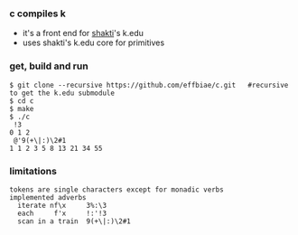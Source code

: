 ### c compiles k
- it's a front end for [shakti](https://shakti.com/)'s k.edu
- uses shakti's k.edu core for primitives
### get, build and run
```
$ git clone --recursive https://github.com/effbiae/c.git   #recursive to get the k.edu submodule
$ cd c
$ make
$ ./c
 !3
0 1 2
 @'9(+\|:)\2#1
1 1 2 3 5 8 13 21 34 55
```
### limitations
```
tokens are single characters except for monadic verbs
implemented adverbs
  iterate nf\x     3%:\3
  each     f'x     !:'!3
  scan in a train  9(+\|:)\2#1
```
